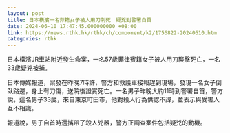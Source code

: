 ```yaml
---
layout: post
title: 日本橫濱一名菲籍女子被人用刀刺死　疑兇到警署自首
date: 2024-06-10 17:47:45.000000000 +08:00
link: https://news.rthk.hk/rthk/ch/component/k2/1756822-20240610.htm
categories: rthk
---
```


日本橫濱JR車站附近發生命案，一名57歲菲律賓籍女子被人用刀襲擊死亡，一名33歲疑兇被捕。

日本傳媒報道，案發在昨晚7時許，警方和救護車接報趕到現場，發現一名女子倒臥路邊，身上有刀傷，送院後證實死亡。一名男子昨晚大約11時到警署自首，警方說，這名男子33歲，來自東京町田市，他對殺人行為供認不諱，並表示與受害人互不相識。

報道說，男子自首時還攜帶了殺人兇器，警方正調查案件包括疑兇的動機。
